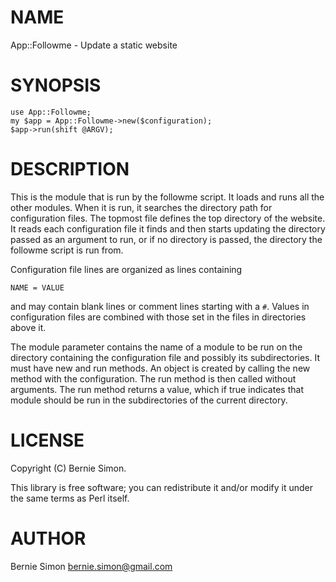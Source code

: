 # NAME

App::Followme - Update a static website

# SYNOPSIS

    use App::Followme;
    my $app = App::Followme->new($configuration);
    $app->run(shift @ARGV);

# DESCRIPTION

This is the module that is run by the followme script. It loads and runs
all the other modules. When it is run, it searches the directory path for
configuration files. The topmost file defines the top directory of the website.
It reads each configuration file it finds and then starts updating the directory
passed as an argument to run, or if no directory is passed, the directory the
followme script is run from.

Configuration file lines are organized as lines containing

    NAME = VALUE

and may contain blank lines or comment lines starting with a `#`. Values in
configuration files are combined with those set in the files in directories
above it.

The module parameter contains the name of a module to be run on the directory
containing the configuration file and possibly its subdirectories. It must have
new and run methods. An object is created by calling the new method with the
configuration. The run method is then called without arguments. The run method
returns a value, which if true indicates that module should be run in the
subdirectories of the current directory.

# LICENSE

Copyright (C) Bernie Simon.

This library is free software; you can redistribute it and/or modify
it under the same terms as Perl itself.

# AUTHOR

Bernie Simon <bernie.simon@gmail.com>
